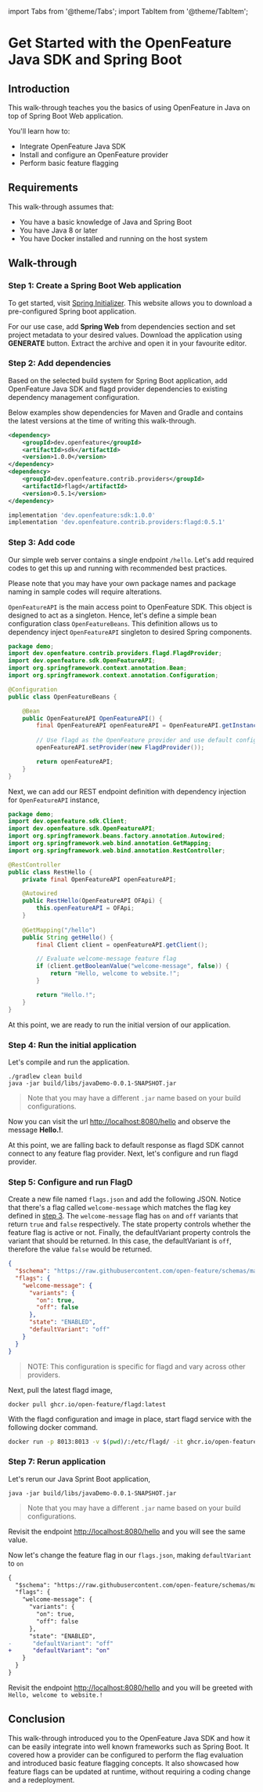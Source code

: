 import Tabs from '@theme/Tabs';
import TabItem from '@theme/TabItem';

# Get Started with the OpenFeature Java SDK and Spring Boot

## Introduction

This walk-through teaches you the basics of using OpenFeature in Java on top of Spring Boot Web application.

You'll learn how to:

- Integrate OpenFeature Java SDK
- Install and configure an OpenFeature provider
- Perform basic feature flagging

## Requirements

This walk-through assumes that:

- You have a basic knowledge of Java and Spring Boot
- You have Java 8 or later
- You have Docker installed and running on the host system

## Walk-through

### Step 1: Create a Spring Boot Web application

To get started, visit [Spring Initializer](https://start.spring.io/). This website allows you to download a pre-configured
Spring boot application. 

For our use case, add **Spring Web** from dependencies section and set project metadata to your desired values.
Download the application using **GENERATE** button. Extract the archive and open it in your favourite editor.

### Step 2: Add dependencies

Based on the selected build system for Spring Boot application, add OpenFeature Java SDK and flagd provider dependencies
to existing dependency management configuration. 

Below examples show dependencies for Maven and Gradle and contains the latest 
versions at the time of writing this walk-through.

<Tabs groupId="dependency">
<TabItem value="maven" label="Apache Maven">

```xml
<dependency>
    <groupId>dev.openfeature</groupId>
    <artifactId>sdk</artifactId>
    <version>1.0.0</version>
</dependency>
<dependency>
    <groupId>dev.openfeature.contrib.providers</groupId>
    <artifactId>flagd</artifactId>
    <version>0.5.1</version>
</dependency>
```

</TabItem>
<TabItem value="groovy" label="Gradle Groovy DSL">

```groovy
implementation 'dev.openfeature:sdk:1.0.0'
implementation 'dev.openfeature.contrib.providers:flagd:0.5.1'
```
</TabItem>
</Tabs>

### Step 3: Add code

Our simple web server contains a single endpoint `/hello`. Let's add required codes to get this up and running with
recommended best practices. 

Please note that you may have your own package names and package naming in sample codes will require alterations.

`OpenFeatureAPI` is the main access point to OpenFeature SDK. This object is designed to act as a singleton. Hence, let's 
define a simple bean configuration class `OpenFeatureBeans`. This definition allows us to dependency inject `OpenFeatureAPI` 
singleton to desired Spring components.

```java
package demo;
import dev.openfeature.contrib.providers.flagd.FlagdProvider;
import dev.openfeature.sdk.OpenFeatureAPI;
import org.springframework.context.annotation.Bean;
import org.springframework.context.annotation.Configuration;

@Configuration
public class OpenFeatureBeans {

    @Bean
    public OpenFeatureAPI OpenFeatureAPI() {
        final OpenFeatureAPI openFeatureAPI = OpenFeatureAPI.getInstance();
        
        // Use flagd as the OpenFeature provider and use default configurations
        openFeatureAPI.setProvider(new FlagdProvider());

        return openFeatureAPI;
    }
}
```

Next, we can add our REST endpoint definition with dependency injection for `OpenFeatureAPI` instance,

```java
package demo;
import dev.openfeature.sdk.Client;
import dev.openfeature.sdk.OpenFeatureAPI;
import org.springframework.beans.factory.annotation.Autowired;
import org.springframework.web.bind.annotation.GetMapping;
import org.springframework.web.bind.annotation.RestController;

@RestController
public class RestHello {
    private final OpenFeatureAPI openFeatureAPI;

    @Autowired
    public RestHello(OpenFeatureAPI OFApi) {
        this.openFeatureAPI = OFApi;
    }
    
    @GetMapping("/hello")
    public String getHello() {
        final Client client = openFeatureAPI.getClient();

        // Evaluate welcome-message feature flag
        if (client.getBooleanValue("welcome-message", false)) {
            return "Hello, welcome to website.!";
        }

        return "Hello.!";
    }
}
```

At this point, we are ready to run the initial version of our application.

### Step 4: Run the initial application

Let's compile and run the application.

```shell
./gradlew clean build
java -jar build/libs/javaDemo-0.0.1-SNAPSHOT.jar
```

> Note that you may have a different `.jar` name based on your build configurations.

Now you can visit the url [http://localhost:8080/hello](http://localhost:8080/hello) and observe the message **Hello.!**.

At this point, we are falling back to default response as flagd SDK cannot connect to any feature flag provider. Next, let's 
configure and run flagd provider.

### Step 5: Configure and run FlagD

Create a new file named `flags.json` and add the following JSON. Notice that there's a flag called `welcome-message` which matches the flag
key defined in [step 3](#step-3-add-code). The `welcome-message` flag has `on` and `off` variants that return `true` and `false` respectively.
The state property controls whether the feature flag is active or not. Finally, the defaultVariant property controls the variant that should be returned. 
In this case, the defaultVariant is `off`, therefore the value `false` would be returned.

```json
{
  "$schema": "https://raw.githubusercontent.com/open-feature/schemas/main/json/flagd-definitions.json",
  "flags": {
    "welcome-message": {
      "variants": {
        "on": true,
        "off": false
      },
      "state": "ENABLED",
      "defaultVariant": "off"
    }
  }
}
```

> NOTE: This configuration is specific for flagd and vary across other providers.

Next, pull the latest flagd image,

```shell
docker pull ghcr.io/open-feature/flagd:latest
```

With the flagd configuration and image in place, start flagd service with the following docker command.

```sh
docker run -p 8013:8013 -v $(pwd)/:/etc/flagd/ -it ghcr.io/open-feature/flagd:latest start --uri /etc/flagd/flags.json
```

### Step 7: Rerun application

Let's rerun our Java Sprint Boot application,

```shell
java -jar build/libs/javaDemo-0.0.1-SNAPSHOT.jar
```

> Note that you may have a different `.jar` name based on your build configurations.

Revisit the endpoint [http://localhost:8080/hello](http://localhost:8080/hello) and you will see the same value.

Now let's change the feature flag in our `flags.json`, making `defaultVariant` to `on`

```diff
{
  "$schema": "https://raw.githubusercontent.com/open-feature/schemas/main/json/flagd-definitions.json",
  "flags": {
    "welcome-message": {
      "variants": {
        "on": true,
        "off": false
      },
      "state": "ENABLED",
-      "defaultVariant": "off"
+      "defaultVariant": "on"
    }
  }
}
```

Revisit the endpoint [http://localhost:8080/hello](http://localhost:8080/hello) and you will be greeted with `Hello, welcome to website.!`

## Conclusion

This walk-through introduced you to the OpenFeature Java SDK and how it can be easily integrate into well known frameworks
such as Spring Boot. It covered how a provider can be configured to perform the flag evaluation and introduced basic feature 
flagging concepts. It also showcased how feature flags can be updated at runtime, without requiring a coding change and a redeployment.

